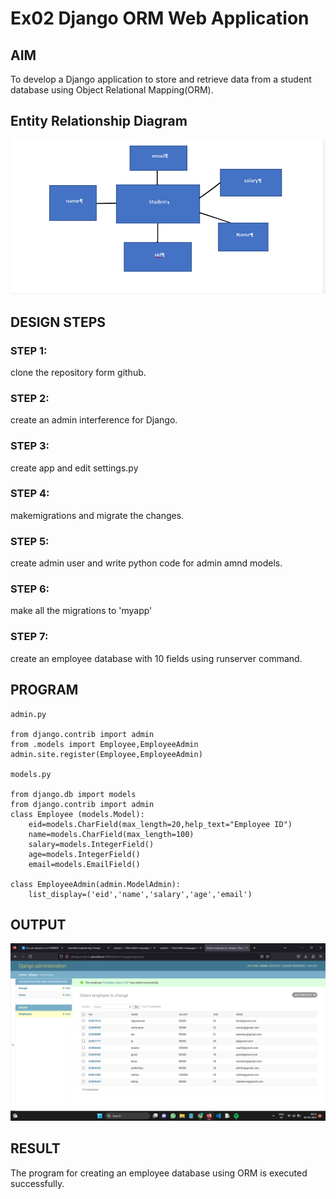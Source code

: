 # Ex02 Django ORM Web Application

## AIM
To develop a Django application to store and retrieve data from a student database using Object Relational Mapping(ORM).

## Entity Relationship Diagram

![OUTPUT](./out1.png)

## DESIGN STEPS

### STEP 1:
clone the repository form github.

### STEP 2:
create an admin interference for Django.

### STEP 3:
create app and edit settings.py

### STEP 4:
makemigrations and migrate the changes.

### STEP 5:
create admin user and write python code for admin amnd models.

### STEP 6:
make all the migrations to 'myapp'

### STEP 7:
create an employee database with 10 fields using runserver command. 

## PROGRAM

```
admin.py

from django.contrib import admin
from .models import Employee,EmployeeAdmin
admin.site.register(Employee,EmployeeAdmin)

models.py

from django.db import models
from django.contrib import admin
class Employee (models.Model):
    eid=models.CharField(max_length=20,help_text="Employee ID")
    name=models.CharField(max_length=100)
    salary=models.IntegerField()
    age=models.IntegerField()
    email=models.EmailField()

class EmployeeAdmin(admin.ModelAdmin):
    list_display=('eid','name','salary','age','email')    
```

## OUTPUT

![OUTPUT](./out2.png)


## RESULT
The program for creating an employee database using ORM is executed successfully.
